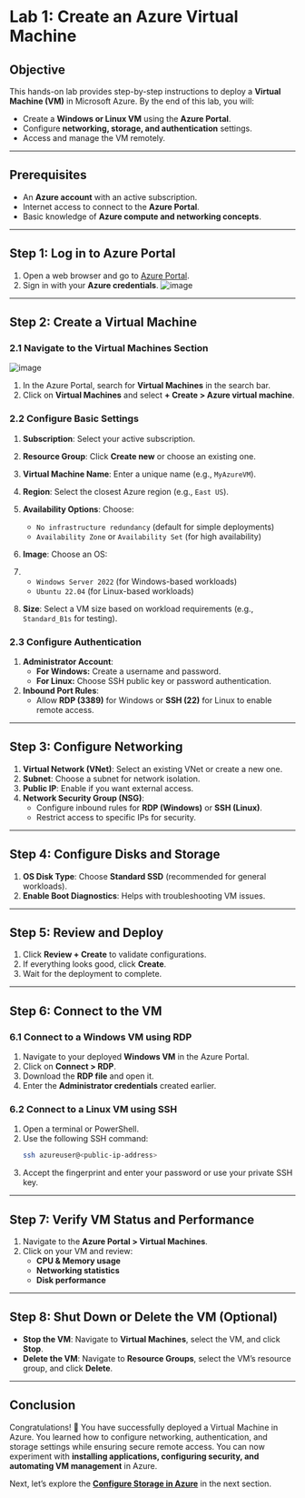 # Lab 1: Create an Azure Virtual Machine

## **Objective**

This hands-on lab provides step-by-step instructions to deploy a **Virtual Machine (VM)** in Microsoft Azure. By the end of this lab, you will:
- Create a **Windows or Linux VM** using the **Azure Portal**.
- Configure **networking, storage, and authentication** settings.
- Access and manage the VM remotely.

---

## **Prerequisites**

- An **Azure account** with an active subscription.
- Internet access to connect to the **Azure Portal**.
- Basic knowledge of **Azure compute and networking concepts**.

---

## **Step 1: Log in to Azure Portal**

1. Open a web browser and go to [Azure Portal](https://portal.azure.com).
2. Sign in with your **Azure credentials**.
![image](https://github.com/user-attachments/assets/f3d8c427-d283-4eca-bbae-ccf8315afa3d)


---

## **Step 2: Create a Virtual Machine**

### **2.1 Navigate to the Virtual Machines Section**

![image](https://github.com/user-attachments/assets/1e8472c0-25e9-4b23-a0d8-de1c69e5ac6a)


1. In the Azure Portal, search for **Virtual Machines** in the search bar.
2. Click on **Virtual Machines** and select **+ Create > Azure virtual machine**.

### **2.2 Configure Basic Settings**

1. **Subscription**: Select your active subscription.
2. **Resource Group**: Click **Create new** or choose an existing one.
3. **Virtual Machine Name**: Enter a unique name (e.g., `MyAzureVM`).
4. **Region**: Select the closest Azure region (e.g., `East US`).
5. **Availability Options**: Choose:
   - `No infrastructure redundancy` (default for simple deployments)
   - `Availability Zone` or `Availability Set` (for high availability)

6. **Image**: Choose an OS:
7. 
   - `Windows Server 2022` (for Windows-based workloads)
   - `Ubuntu 22.04` (for Linux-based workloads)
8. **Size**: Select a VM size based on workload requirements (e.g., `Standard_B1s` for testing).

### **2.3 Configure Authentication**

1. **Administrator Account**:
   - **For Windows:** Create a username and password.
   - **For Linux:** Choose SSH public key or password authentication.
2. **Inbound Port Rules**:
   - Allow **RDP (3389)** for Windows or **SSH (22)** for Linux to enable remote access.

---

## **Step 3: Configure Networking**

1. **Virtual Network (VNet)**: Select an existing VNet or create a new one.
2. **Subnet**: Choose a subnet for network isolation.
3. **Public IP**: Enable if you want external access.
4. **Network Security Group (NSG)**:
   - Configure inbound rules for **RDP (Windows)** or **SSH (Linux)**.
   - Restrict access to specific IPs for security.

---

## **Step 4: Configure Disks and Storage**

1. **OS Disk Type**: Choose **Standard SSD** (recommended for general workloads).
2. **Enable Boot Diagnostics**: Helps with troubleshooting VM issues.

---

## **Step 5: Review and Deploy**
1. Click **Review + Create** to validate configurations.
2. If everything looks good, click **Create**.
3. Wait for the deployment to complete.

---

## **Step 6: Connect to the VM**

### **6.1 Connect to a Windows VM using RDP**
1. Navigate to your deployed **Windows VM** in the Azure Portal.
2. Click on **Connect > RDP**.
3. Download the **RDP file** and open it.
4. Enter the **Administrator credentials** created earlier.

### **6.2 Connect to a Linux VM using SSH**
1. Open a terminal or PowerShell.
2. Use the following SSH command:
   ```bash
   ssh azureuser@<public-ip-address>
   ```
3. Accept the fingerprint and enter your password or use your private SSH key.

---

## **Step 7: Verify VM Status and Performance**
1. Navigate to the **Azure Portal > Virtual Machines**.
2. Click on your VM and review:
   - **CPU & Memory usage**
   - **Networking statistics**
   - **Disk performance**

---

## **Step 8: Shut Down or Delete the VM (Optional)**
- **Stop the VM**: Navigate to **Virtual Machines**, select the VM, and click **Stop**.
- **Delete the VM**: Navigate to **Resource Groups**, select the VM’s resource group, and click **Delete**.

---

## **Conclusion**
Congratulations! 🎉 You have successfully deployed a Virtual Machine in Azure. You learned how to configure networking, authentication, and storage settings while ensuring secure remote access. You can now experiment with **installing applications, configuring security, and automating VM management** in Azure.

Next, let’s explore the **[Configure Storage in Azure](https://github.com/solutions-for-realvalue/Cloud-Specialist-Journey/blob/main/AZ-900-Fundamentals/Hands-On-Labs/Lab2-Configure-Storage.md)** in the next section.
